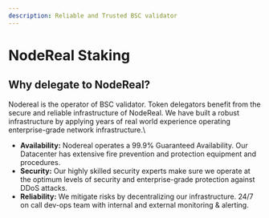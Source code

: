 ```yaml
---
description: Reliable and Trusted BSC validator
---
```


# NodeReal Staking

## **Why delegate to NodeReal?**

Nodereal is the operator of BSC validator. Token delegators benefit from the secure and reliable infrastructure of NodeReal. We have built a robust infrastructure by applying years of real world experience operating enterprise-grade network infrastructure.\


* **Availability:** Nodereal operates a 99.9% Guaranteed Availability.  Our Datacenter has extensive fire prevention and protection equipment and procedures.
* **Security:** Our highly skilled security experts make sure we operate at the optimum levels of security and enterprise-grade protection against DDoS attacks.
* **Reliability:** We mitigate risks by decentralizing our infrastructure. 24/7 on call dev-ops team with internal and external monitoring & alerting.
